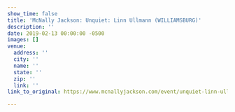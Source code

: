 ```yaml
---
show_time: false
title: 'McNally Jackson: Unquiet: Linn Ullmann (WILLIAMSBURG)'
description: ''
date: 2019-02-13 00:00:00 -0500
images: []
venue:
  address: ''
  city: ''
  name: ''
  state: ''
  zip: ''
  link: ''
link_to_original: https://www.mcnallyjackson.com/event/unquiet-linn-ullman-williamsburg

---
```

